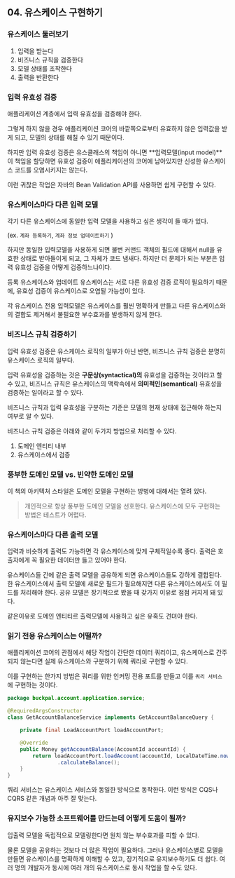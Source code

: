## 04. 유스케이스 구현하기

### 유스케이스 둘러보기

1. 입력을 받는다
2. 비즈니스 규칙을 검증한다
3. 모델 상태를 조작한다
4. 출력을 반환한다

### 입력 유효성 검증

애플리케이션 계층에서 입력 유효성을 검증해야 한다.

그렇게 하지 않을 경우 애플리케이션 코어의 바깥쪽으로부터 유효하지 않은 입력값을 받게 되고, 모델의 상태를 해칠 수 있기 때문이다.

하지만 입력 유효성 검증은 유스클래스의 책임이 아니면 **입력모델(input model)**이 책임을 할당하면 유효성 검증이 애플리케이션의 코어에 남아있지만 신성한 유스케이스 코드를 오염시키지는 않는다.

이런 귀찮은 작업은 자바의 Bean Validation API를 사용하면 쉽게 구현할 수 있다.

### 유스케이스마다 다른 입력 모델

각기 다른 유스케이스에 동일한 입력 모델을 사용하고 싶은 생각이 들 때가 있다.

(ex. `계좌 등록하기`, `계좌 정보 업데이트하기` )

하지만 동일한 입력모델을 사용하게 되면 불변 커맨드 객체의 필드에 대해서 null을 유효한 상태로 받아들이게 되고, 그 자체가 코드 냄새다. 하지만 더 문제가 되는 부분은 입력 유효성 검증을 어떻게 검증하느냐이다.

등록 유스케이스와 업데이트 유스케이스는 서로 다른 유효성 검증 로직이 필요하기 때문에, 유효성 검증이 유스케이스로 오염될 가능성이 있다.

각 유스케이스 전용 입력모델은 유스케이스를 훨씬 명확하게 만들고 다른 유스케이스와의 결합도 제거해서 불필요한 부수효과를 발생하지 않게 한다.

### 비즈니스 규칙 검증하기

입력 유효성 검증은 유스케이스 로직의 일부가 아닌 반면, 비즈니스 규칙 검증은 분명히 유스케이스 로직의 일부다.

입력 유효성을 검증하는 것은 **구문상(syntactical)의** 유효성을 검증하는 것이라고 할 수 있고, 비즈니스 규칙은 유스케이스의 맥락속에서 **의미적인(semantical)** 유효성을 검증하는 일이라고 할 수 있다.

비즈니스 규칙과 입력 유효성을 구분하는 기준은 모델의 현재 상태에 접근해야 하는지 여부로 알 수 있다.

비즈니스 규칙 검증은 아래와 같이 두가지 방법으로 처리할 수 있다.

1. 도메인 엔티티 내부
2. 유스케이스에서 검증

### 풍부한 도메인 모델 vs. 빈약한 도메인 모델

이 책의 아키텍처 스타일은 도메인 모델을 구현하는 방벙에 대해서는 열려 있다.

> 개인적으로 항상 풍부한 도메인 모델을 선호한다. 유스케이스에 모두 구현하는 방법은 테스트가 어렵다.
>

### 유스케이스마다 다른 출력 모델

입력과 비슷하게 출력도 가능하면 각 유스케이스에 맞게 구체적일수록 좋다. 출력은 호출자에게 꼭 필요한 데이터만 들고 있어야 한다.

유스케이스들 간에 같은 출력 모델을 공유하게 되면 유스케이스들도 강하게 결합된다. 한 유스케이스에서 출력 모델에 새로운 필드가 필요해지면 다른 유스케이스에서도 이 필드를 처리해야 한다. 공유 모델은 장기적으로 봤을 때 갖가지 이유로 점점 커지게 돼 있다.

같은이유로 도메인 엔티티르 출력모델에 사용하고 싶은 유혹도 견뎌야 한다.

### 읽기 전용 유스케이스는 어떨까?

애플리케이션 코어의 관점에서 해당 작업이 간단한 데이터 쿼리이고, 유스케이스로 간주되지 않는다면 실제 유스케이스와 구분하기 위해 쿼리로 구현할 수 있다.

이를 구현하는 한가지 방법은 쿼리를 위한 인커밍 전용 포트를 만들고 이를 `쿼리 서비스`에 구현하는 것이다.

```java
package buckpal.account.application.service;

@RequiredArgsConstructor
class GetAccountBalanceService implements GetAccountBalanceQuery {

	private final LoadAccountPort loadAccountPort;

	@Override
	public Money getAccountBalance(AccountId accountId) {
		return loadAccountPort.loadAccount(accountId, LocalDateTime.now())
				.calculateBalance();
	}
}
```

쿼리 서비스는 유스케이스 서비스와 동일한 방식으로 동작한다. 이런 방식은 CQS나 CQRS 같은 개념과 아주 잘 맞는다.

### 유지보수 가능한 소프트웨어를 만드는데 어떻게 도움이 될까?

입출력 모델을 독립적으로 모델링한다면 원치 않는 부수효과를 피할 수 있다.

물론 모델을 공유하는 것보다 더 많은 작업이 필요하다. 그러나 유스케이스별로 모델을 만들면 유스케이스를 명확하게 이해할 수 있고, 장기적으로 유지보수하기도 더 쉽다. 여러 명의 개발자가 동시에 여러 개의 유스케이스로 동시 작업을 할 수도 있다.